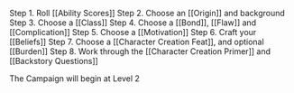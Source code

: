 
Step 1. Roll [[Ability Scores]]
Step 2. Choose an [[Origin]] and background
Step 3. Choose a [[Class]]
Step 4. Choose a [[Bond]], [[Flaw]] and [[Complication]]
Step 5. Choose a [[Motivation]]
Step 6. Craft your [[Beliefs]]
Step 7.  Choose a [[Character Creation Feat]], and optional [[Burden]]
Step 8. Work through the [[Character Creation Primer]] and [[Backstory Questions]]

The Campaign will begin at Level 2





